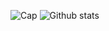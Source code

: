 
![Cap](https://media3.giphy.com/media/gdTNfjSfiKiRi/giphy.webp?cid=ecf05e472vpxg1iqhw8lm6hq83v4usd8adyj5tqje1yibzm4&rid=giphy.webp)
![Github stats](https://github-readme-stats.vercel.app/api?username=bitBadger8&theme=bear&show_icons=true&count_private=true)




<!--
**bitBadger8/bitBadger8** is a ✨ _special_ ✨ repository because its `README.md` (this file) appears on your GitHub profile.
Here are some ideas to get you started:


- 🔭 I’m currently working on ...
- 🌱 I’m currently learning ...
- 👯 I’m looking to collaborate on ...
- 🤔 I’m looking for help with ...
- 💬 Ask me about ...
- 📫 How to reach me: ...
- 😄 Pronouns: ...
- ⚡ Fun fact: ...
-->
